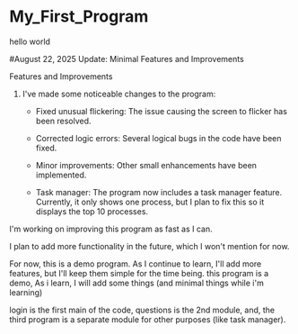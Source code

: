 # My_First_Program
hello world

#August 22, 2025 Update: Minimal Features and Improvements

 Features and Improvements
1. I've made some noticeable changes to the program:

   - Fixed unusual flickering: The issue causing the screen to flicker has been resolved.

   - Corrected logic errors: Several logical bugs in the code have been fixed.

   - Minor improvements: Other small enhancements have been implemented.

   - Task manager: The program now includes a task manager feature. Currently, it only shows one process, but I plan to fix         this so it displays the top 10 processes. 

I'm working on improving this program as fast as I can.

I plan to add more functionality in the future, which I won't mention for now.

For now, this is a demo program. As I continue to learn, I'll add more features, but I'll keep them simple for the time being.
this program is a demo, As i learn, I will add some things (and minimal things while i'm learning)

login is the first main of the code, questions is the 2nd module, and, the third program is a separate module for other purposes (like task manager).
